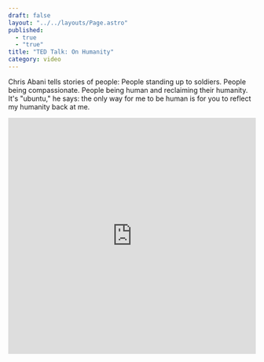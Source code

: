 ```yaml
---
draft: false
layout: "../../layouts/Page.astro"
published: 
  - true
  - "true"
title: "TED Talk: On Humanity"
category: video
---
```

Chris Abani tells stories of people: People standing up to soldiers. People being compassionate. People being human and reclaiming their humanity. It's "ubuntu," he says: the only way for me to be human is for you to reflect my humanity back at me.

<iframe src="https://embed.ted.com/talks/chris_abani_muses_on_humanity.html" style="max-width:100%;" width="853" height="480" frameborder="0" scrolling="no" webkitAllowFullScreen mozallowfullscreen allowFullScreen></iframe>